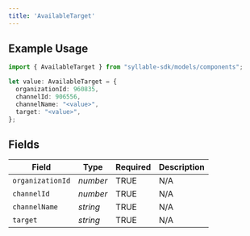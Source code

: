 ```yaml
---
title: 'AvailableTarget'
---
```


## Example Usage

```typescript
import { AvailableTarget } from "syllable-sdk/models/components";

let value: AvailableTarget = {
  organizationId: 960835,
  channelId: 906556,
  channelName: "<value>",
  target: "<value>",
};
```

## Fields

| Field              | Type               | Required           | Description        |
| ------------------ | ------------------ | ------------------ | ------------------ |
| `organizationId`   | *number*           | TRUE | N/A                |
| `channelId`        | *number*           | TRUE | N/A                |
| `channelName`      | *string*           | TRUE | N/A                |
| `target`           | *string*           | TRUE | N/A                |